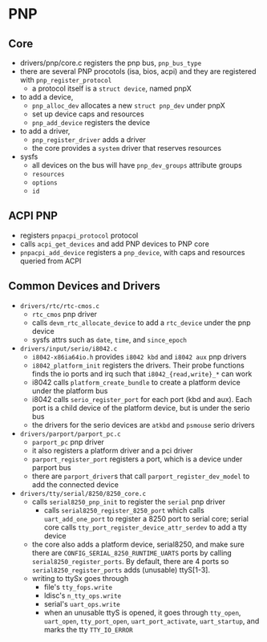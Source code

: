 PNP
===

## Core

- drivers/pnp/core.c registers the pnp bus, `pnp_bus_type`
- there are several PNP procotols (isa, bios, acpi) and they are registered
  with `pnp_register_protocol`
  - a protocol itself is a `struct device`, named pnpX
- to add a device,
  - `pnp_alloc_dev` allocates a new `struct pnp_dev` under pnpX
  - set up device caps and resources
  - `pnp_add_device` registers the device
- to add a driver,
  - `pnp_register_driver` adds a driver
  - the core provides a `system` driver that reserves resources
- sysfs
  - all devices on the bus will have `pnp_dev_groups` attribute groups
  - `resources`
  - `options`
  - `id`

## ACPI PNP

- registers `pnpacpi_protocol` protocol
- calls `acpi_get_devices` and add PNP devices to PNP core
- `pnpacpi_add_device` registers a `pnp_device`, with caps and resources
  queried from ACPI

## Common Devices and Drivers

- `drivers/rtc/rtc-cmos.c`
  - `rtc_cmos` pnp driver
  - calls `devm_rtc_allocate_device` to add a `rtc_device` under the pnp
    device
  - sysfs attrs such as `date`, `time`, and `since_epoch`
- `drivers/input/serio/i8042.c`
  - `i8042-x86ia64io.h` provides `i8042 kbd` and `i8042 aux` pnp drivers
  - `i8042_platform_init` registers the drivers.  Their probe functions finds
    the io ports and irq such that `i8042_{read,write}_*` can work
  - i8042 calls `platform_create_bundle` to create a platform device under the platform
    bus
  - i8042 calls `serio_register_port` for each port (kbd and aux).  Each port
    is a child device of the platform device, but is under the serio bus
  - the drivers for the serio devices are `atkbd` and `psmouse` serio drivers
- `drivers/parport/parport_pc.c`
  - `parport_pc` pnp driver
  - it also registers a platform driver and a pci driver
  - `parport_register_port` registers a port, which is a device under parport
    bus
  - there are `parport_driver`s that call `parport_register_dev_model` to add
    the connected device
- `drivers/tty/serial/8250/8250_core.c`
  - calls `serial8250_pnp_init` to register the `serial` pnp driver
    - calls `serial8250_register_8250_port` which calls `uart_add_one_port` to
      register a 8250 port to serial core; serial core calls
      `tty_port_register_device_attr_serdev` to add a tty device
  - the core also adds a platform device, serial8250, and make sure there are
    `CONFIG_SERIAL_8250_RUNTIME_UARTS` ports by calling
    `serial8250_register_ports`.  By default, there are 4 ports so
    `serial8250_register_ports` adds (unusable) ttyS[1-3].
  - writing to ttySx goes through
    - file's `tty_fops.write`
    - ldisc's `n_tty_ops.write`
    - serial's `uart_ops.write`
    - when an unusable ttyS is opened, it goes through `tty_open`,
      `uart_open`, `tty_port_open`, `uart_port_activate`, `uart_startup`, and
      marks the tty `TTY_IO_ERROR`

